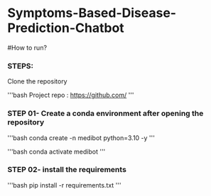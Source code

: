 # Symptoms-Based-Disease-Prediction-Chatbot

#How to run?

### STEPS:

Clone the repository

'''bash
Project repo : https://github.com/
'''

### STEP 01- Create a conda environment after opening the repository

'''bash
conda create -n medibot python=3.10 -y
'''

'''bash
conda activate medibot
'''

### STEP 02- install the requirements

'''bash
pip install -r requirements.txt
'''

